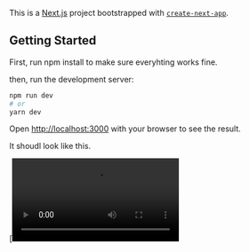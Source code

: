This is a [Next.js](https://nextjs.org/) project bootstrapped with [`create-next-app`](https://github.com/vercel/next.js/tree/canary/packages/create-next-app).

## Getting Started

First, run npm install to make sure everyhting works fine.

then,  run the development server:

```bash
npm run dev
# or
yarn dev
```

Open [http://localhost:3000](http://localhost:3000) with your browser to see the result.

It shoudl look like this.


[![Watch the video](https://res.cloudinary.com/dcihy0wgo/video/upload/v1661121689/Enregistrement_de_l_e%CC%81cran_2022-08-21_a%CC%80_19.25.35_hbqljd.mov)
